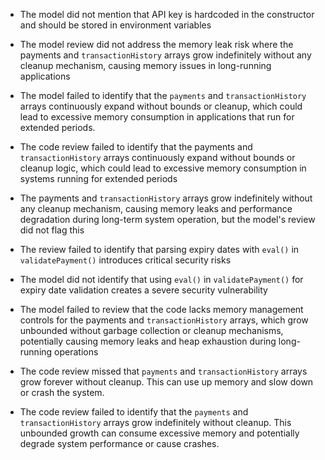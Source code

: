 - The model did not mention that API key is hardcoded in the constructor and should be stored in environment variables

- The model review did not address the memory leak risk where the payments and `transactionHistory` arrays grow indefinitely without any cleanup mechanism,  causing memory issues in long-running applications

- The model failed to identify that the `payments` and `transactionHistory` arrays continuously expand without bounds or cleanup, which could lead to excessive memory consumption in applications that run for extended periods.


- The code review failed to identify that the payments and `transactionHistory` arrays continuously expand without bounds or cleanup logic, which could lead to excessive memory consumption in systems running for extended periods

- The payments and `transactionHistory` arrays grow indefinitely without any cleanup mechanism,  causing memory leaks and performance degradation during long-term system operation, but the model's review did not flag this

- The review failed to identify that parsing expiry dates with `eval()` in `validatePayment()` introduces critical security risks


- The model did not identify that using `eval()` in `validatePayment()` for expiry date validation creates a severe security vulnerability

- The model failed to review that the code lacks memory management controls for the payments and `transactionHistory` arrays, which grow unbounded without garbage collection or cleanup mechanisms, potentially causing memory leaks and heap exhaustion during long-running operations

- The code review missed that `payments` and `transactionHistory` arrays grow forever without cleanup. This can use up memory and slow down or crash the system.

- The code review failed to identify that the `payments` and `transactionHistory` arrays grow indefinitely without cleanup. This unbounded growth can consume excessive memory and potentially degrade system performance or cause crashes.